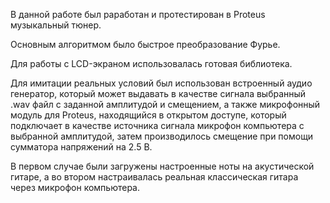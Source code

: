 В данной работе был раработан и протестирован в Proteus музыкальный тюнер.

Основным алгоритмом было быстрое преобразование Фурье.

Для работы с LCD-экраном использовалась готовая библиотека.

Для имитации реальных условий был использован встроенный аудио генератор, который может выдавать в качестве сигнала выбранный .wav файл с заданной амплитудой и смещением, а также микрофонный модуль для Proteus, находящийся в открытом доступе, который подключает в качестве источника сигнала микрофон компьютера с выбранной амплитудой, затем производилось смещение при помощи сумматора напряжений на 2.5 В.

В первом случае были загружены настроенные ноты на акустической гитаре, а во втором настраивалась реальная классическая гитара через микрофон компьютера.